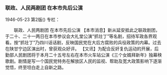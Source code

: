 ### 联政、人民两剧团  在本市先后公演

1946-05-23
第2版()
专栏：

　　联政、人民两剧团
    在本市先后公演
    【本市消息】新从延安抵此之联政剧团，于二十、二十一两日在本市参议会大礼堂公演“抓壮丁”等名剧，招待军政各界观看。按“抓壮丁”乃四川话话剧，反映国民党在大后方腐败的兵役政策的内幕。过去在陕甘宁边区演出时，曾获观众好评。
    【又讯】为配合反奸复仇运动的开展，后勤部人民剧团将于本月二十五号左右在本市火车站公演《三个女婿拜新年》独幕秧歌剧。剧情是写一个国民党特务在解放区人民的监视、帮助及宽大政策影响下逐渐觉悟，终至坦白走上自新之路。
